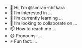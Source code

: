 - 👋 Hi, I’m @simran-chitkara
- 👀 I’m interested in ...
- 🌱 I’m currently learning ...
- 💞️ I’m looking to collaborate on ...
- 📫 How to reach me ...
- 😄 Pronouns: ...
- ⚡ Fun fact: ...

<!---
simran-chitkara/simran-chitkara is a ✨ special ✨ repository because its `README.md` (this file) appears on your GitHub profile.
You can click the Preview link to take a look at your changes.
--->
